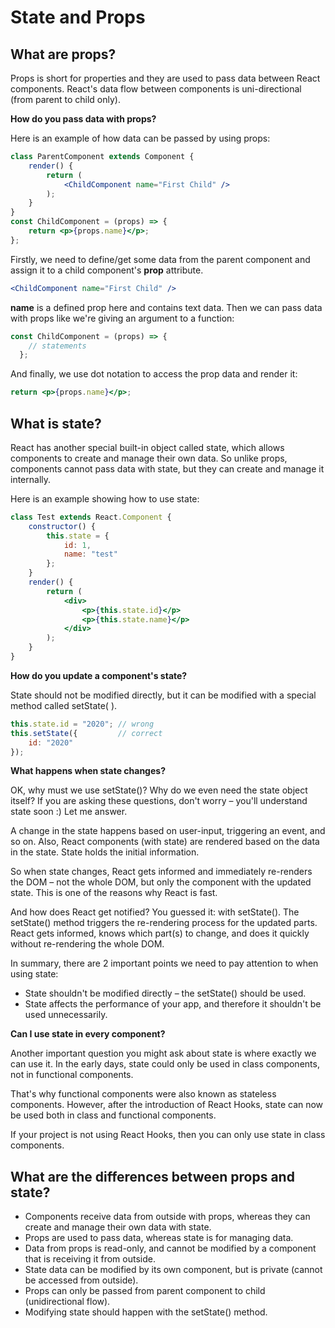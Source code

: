 # State and Props

## What are props?

Props is short for properties and they are used to pass data between React components. React's data flow between components is uni-directional (from parent to child only).

**How do you pass data with props?**

Here is an example of how data can be passed by using props:

```jsx
class ParentComponent extends Component {
    render() {
        return (
            <ChildComponent name="First Child" />
        );
    }
}
const ChildComponent = (props) => {
    return <p>{props.name}</p>;
};

```

Firstly, we need to define/get some data from the parent component and assign it to a child component's **prop** attribute.

```jsx
<ChildComponent name="First Child" />
```

**name** is a defined prop here and contains text data. Then we can pass data with props like we're giving an argument to a function:

```jsx
const ChildComponent = (props) => {
    // statements
  };
```
And finally, we use dot notation to access the prop data and render it:

```jsx
return <p>{props.name}</p>;
```

## What is state?

React has another special built-in object called state, which allows components to create and manage their own data. So unlike props, components cannot pass data with state, but they can create and manage it internally.

Here is an example showing how to use state:

```jsx
class Test extends React.Component {
    constructor() {
        this.state = {
            id: 1,
            name: "test"
        };
    }
    render() {
        return (
            <div>
                <p>{this.state.id}</p>
                <p>{this.state.name}</p>
            </div>
        );
    }
}

```

**How do you update a component's state?**

State should not be modified directly, but it can be modified with a special method called setState( ).

```jsx
this.state.id = "2020"; // wrong
this.setState({         // correct
    id: "2020"
});

```

**What happens when state changes?**

OK, why must we use setState()? Why do we even need the state object itself? If you are asking these questions, don't worry – you'll understand state soon :) Let me answer.

A change in the state happens based on user-input, triggering an event, and so on. Also, React components (with state) are rendered based on the data in the state. State holds the initial information.

So when state changes, React gets informed and immediately re-renders the DOM – not the whole DOM, but only the component with the updated state. This is one of the reasons why React is fast.

And how does React get notified? You guessed it: with setState(). The setState() method triggers the re-rendering process for the updated parts. React gets informed, knows which part(s) to change, and does it quickly without re-rendering the whole DOM.

In summary, there are 2 important points we need to pay attention to when using state:

- State shouldn't be modified directly – the setState() should be used.
- State affects the performance of your app, and therefore it shouldn't be used unnecessarily.

**Can I use state in every component?**

Another important question you might ask about state is where exactly we can use it. In the early days, state could only be used in class components, not in functional components.

That's why functional components were also known as stateless components. However, after the introduction of React Hooks, state can now be used both in class and functional components.

If your project is not using React Hooks, then you can only use state in class components.

## What are the differences between props and state?

- Components receive data from outside with props, whereas they can create and manage their own data with state.
- Props are used to pass data, whereas state is for managing data.
- Data from props is read-only, and cannot be modified by a component that is receiving it from outside.
- State data can be modified by its own component, but is private (cannot be accessed from outside).
- Props can only be passed from parent component to child (unidirectional flow).
- Modifying state should happen with the setState() method.




